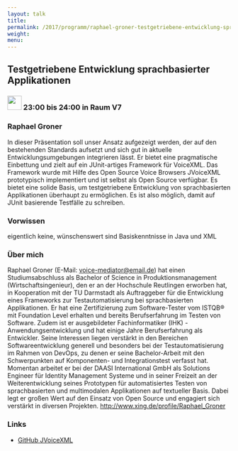 ```yaml
---
layout: talk
title:
permalink: /2017/programm/raphael-groner-testgetriebene-entwicklung-sprachbasierter-applikationen/
weight:
menu:
---
```

## Testgetriebene Entwicklung sprachbasierter Applikationen

### <img height = "32" src="../../../images/talk.svg"> 23:00 bis 24:00 in Raum V7

### Raphael Groner

In dieser Präsentation soll unser Ansatz aufgezeigt werden, der auf den bestehenden Standards aufsetzt und sich gut in aktuelle Entwicklungsumgebungen integrieren lässt. Er bietet eine pragmatische Einbettung und zielt auf ein JUnit-artiges Framework für VoiceXML. Das Framework wurde mit Hilfe des Open Source Voice Browsers JVoiceXML prototypisch implementiert und ist selbst als Open Source verfügbar. Es bietet eine solide Basis, um testgetriebene Entwicklung von sprachbasierten Applikationen überhaupt zu ermöglichen. Es ist also möglich, damit auf JUnit basierende Testfälle zu schreiben.

### Vorwissen

eigentlich keine, wünschenswert sind Basiskenntnisse in Java und XML

### Über mich

Raphael Groner (E-Mail: voice-mediator@email.de) hat einen Studiumsabschluss als Bachelor of Science in Produktionsmanagement (Wirtschaftsingenieur), den er an der Hochschule Reutlingen erworben hat, in Kooperation mit der TU Darmstadt als Auftraggeber für die Entwicklung eines Frameworks zur Testautomatisierung bei sprachbasierten Applikationen. Er hat eine Zertifizierung zum Software-Tester vom ISTQB® mit Foundation Level erhalten und bereits Berufserfahrung im Testen von Software. Zudem ist er ausgebildeter Fachinformatiker (IHK) - Anwendungsentwicklung und hat einige Jahre Berufserfahrung als Entwickler. Seine Interessen liegen verstärkt in den Bereichen Softwareentwicklung generell und besonders bei der Testautomatisierung im Rahmen von DevOps, zu denen er seine Bachelor-Arbeit mit den Schwerpunkten auf Komponenten- und Integrationstest verfasst hat. Momentan arbeitet er bei der DAASI International GmbH als Solutions Engineer für Identity Management Systeme und in seiner Freizeit an der Weiterentwicklung seines Prototypen für automatisiertes Testen von sprachbasierten und multimodalen Applikationen auf textueller Basis. Dabei legt er großen Wert auf den Einsatz von Open Source und engagiert sich verstärkt in diversen Projekten.  http://www.xing.de/profile/Raphael_Groner

### Links

- <a href="https://github.com/JVoiceXML" target="_blank">GitHub JVoiceXML</a>